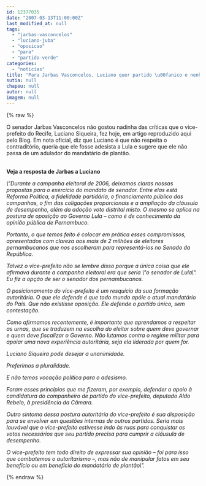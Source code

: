```yaml
---
id: 12377035
date: "2007-03-13T11:00:00Z"
last_modified_at: null
tags:
  - "jarbas-vasconcelos"
  - "luciano-juba"
  - "oposicao"
  - "para"
  - "partido-verde"
categories:
  - "noticias"
title: "Para Jarbas Vasconcelos, Luciano quer partido \u00fanico e nenhuma oposi\u00e7\u00e3o"
sutia: null
chapeu: null
autor: null
imagem: null
---
```

{% raw %}
<p><P>O senador Jarbas Vasconcelos não gostou nadinha das críticas que o vice-prefeito do Recife, Luciano Siqueira, fez hoje, em artigo reproduzido aqui pelo Blog. Em nota oficial, diz que Luciano é que não respeita o contraditório, queria que ele fosse adesista a Lula e sugere que ele não passa de um adulador do mandatário de plantão.</P></p>
<p><P><BR><STRONG>Veja a resposta de Jarbas a Luciano</STRONG></P></p>
<p><P><EM>\"Durante a campanha eleitoral de 2006, deixamos claras nossas propostas para o exercício do mandato de senador. Entre elas está Reforma Política, a fidelidade partidária, o financiamento público das campanhas, o fim das coligações proporcionais e a ampliação da cláusula de desempenho, além da adoção voto distrital misto. O mesmo se aplica na postura de oposição ao Governo Lula – como é de conhecimento da opinião pública de Pernambuco.</EM></P></p>
<p><P><EM>Portanto, o que temos feito é colocar em prática esses compromissos, apresentados com clareza aos mais de 2 milhões de eleitores pernambucanos que nos escolheram para representá-los no Senado da República.</EM></P></p>
<p><P><EM>Talvez o vice-prefeito não se lembre disso porque a única coisa que ele afirmava durante a campanha eleitoral era que seria \"o senador de Lula\". Eu fiz a opção de ser o senador dos pernambucanos.</EM></P></p>
<p><P><EM>O posicionamento do vice-prefeito é um resquício da sua formação autoritária. O que ele defende é que todo mundo apóie o atual mandatário do País. Que não existisse oposição. Ele defende o partido único, sem contestação. </EM></P></p>
<p><P><EM>Como afirmamos recentemente, é importante que aprendamos a respeitar as urnas, que se traduzem na escolha do eleitor sobre quem deve governar e quem deve fiscalizar o Governo. Não lutamos contra o regime militar para apoiar uma nova experiência autoritária, seja ela liderada por quem for.</EM></P></p>
<p><P><EM>Luciano Siqueira pode desejar a unanimidade. </EM></P></p>
<p><P><EM>Preferimos a pluralidade. </EM></P></p>
<p><P><EM>E não temos vocação política para o adesismo. </EM></P></p>
<p><P><EM>Foram esses princípios que me fizeram, por exemplo, defender o apoio à candidatura do companheiro de partido do vice-prefeito, deputado Aldo Rebelo, à presidência da Câmara.</EM></P></p>
<p><P><EM>Outro sintoma dessa postura autoritária do vice-prefeito é sua disposição para se envolver em questões internas de outros partidos. Seria mais louvável que o vice-prefeito estivesse indo às ruas para conquistar os votos necessários que seu partido precisa para cumprir a cláusula de desempenho. </EM></P></p>
<p><P><EM>O vice-prefeito tem todo direito de expressar sua opinião – foi para isso que combatemos o autoritarismo –, mas não de manipular fatos em seu benefício ou em benefício do mandatário de plantão\".</EM></P> </p>
{% endraw %}